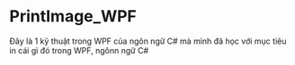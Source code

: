 # PrintImage_WPF
Đây là 1 kỹ thuật trong WPF của ngôn ngữ C# mà mình đã học với mục tiêu in cái gì đó trong WPF, ngônn ngữ C#
